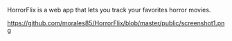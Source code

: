 HorrorFlix is a web app that lets you track your favorites horror movies.

https://github.com/morales85/HorrorFlix/blob/master/public/screenshot1.png
